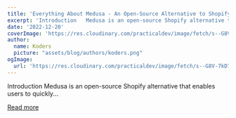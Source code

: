 ```yaml
---
title: 'Everything About Medusa - An Open-Source Alternative to Shopify'
excerpt: 'Introduction   Medusa is an open-source Shopify alternative that enables users to quickly...'
date: '2022-12-20'
coverImage: 'https://res.cloudinary.com/practicaldev/image/fetch/s--G8V-7kD7--/c_imagga_scale,f_auto,fl_progressive,h_420,q_auto,w_1000/https://dev-to-uploads.s3.amazonaws.com/uploads/articles/c36ullfr5cbbheu0zu09.png'
author:
  name: Koders
  picture: "assets/blog/authors/koders.png"
ogImage:
  url: 'https://res.cloudinary.com/practicaldev/image/fetch/s--G8V-7kD7--/c_imagga_scale,f_auto,fl_progressive,h_420,q_auto,w_1000/https://dev-to-uploads.s3.amazonaws.com/uploads/articles/c36ullfr5cbbheu0zu09.png'
---
```


Introduction   Medusa is an open-source Shopify alternative that enables users to quickly...

[Read more](https://dev.to/tyaga001/everything-about-medusa-an-open-source-alternative-to-shopify-4ald)
